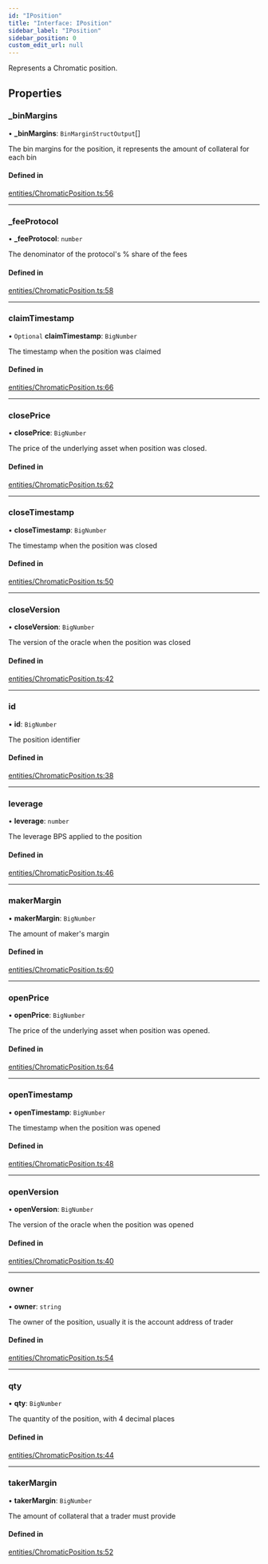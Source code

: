 ```yaml
---
id: "IPosition"
title: "Interface: IPosition"
sidebar_label: "IPosition"
sidebar_position: 0
custom_edit_url: null
---
```


Represents a Chromatic position.

## Properties

### \_binMargins

• **\_binMargins**: `BinMarginStructOutput`[]

The bin margins for the position, it represents the amount of collateral for each bin

#### Defined in

[entities/ChromaticPosition.ts:56](https://github.com/chromatic-protocol/sdk/blob/a7c6459/packages/sdk-ethers-v5/src/entities/ChromaticPosition.ts#L56)

___

### \_feeProtocol

• **\_feeProtocol**: `number`

The denominator of the protocol's % share of the fees

#### Defined in

[entities/ChromaticPosition.ts:58](https://github.com/chromatic-protocol/sdk/blob/a7c6459/packages/sdk-ethers-v5/src/entities/ChromaticPosition.ts#L58)

___

### claimTimestamp

• `Optional` **claimTimestamp**: `BigNumber`

The timestamp when the position was claimed

#### Defined in

[entities/ChromaticPosition.ts:66](https://github.com/chromatic-protocol/sdk/blob/a7c6459/packages/sdk-ethers-v5/src/entities/ChromaticPosition.ts#L66)

___

### closePrice

• **closePrice**: `BigNumber`

The price of the underlying asset when position was closed.

#### Defined in

[entities/ChromaticPosition.ts:62](https://github.com/chromatic-protocol/sdk/blob/a7c6459/packages/sdk-ethers-v5/src/entities/ChromaticPosition.ts#L62)

___

### closeTimestamp

• **closeTimestamp**: `BigNumber`

The timestamp when the position was closed

#### Defined in

[entities/ChromaticPosition.ts:50](https://github.com/chromatic-protocol/sdk/blob/a7c6459/packages/sdk-ethers-v5/src/entities/ChromaticPosition.ts#L50)

___

### closeVersion

• **closeVersion**: `BigNumber`

The version of the oracle when the position was closed

#### Defined in

[entities/ChromaticPosition.ts:42](https://github.com/chromatic-protocol/sdk/blob/a7c6459/packages/sdk-ethers-v5/src/entities/ChromaticPosition.ts#L42)

___

### id

• **id**: `BigNumber`

The position identifier

#### Defined in

[entities/ChromaticPosition.ts:38](https://github.com/chromatic-protocol/sdk/blob/a7c6459/packages/sdk-ethers-v5/src/entities/ChromaticPosition.ts#L38)

___

### leverage

• **leverage**: `number`

The leverage BPS applied to the position

#### Defined in

[entities/ChromaticPosition.ts:46](https://github.com/chromatic-protocol/sdk/blob/a7c6459/packages/sdk-ethers-v5/src/entities/ChromaticPosition.ts#L46)

___

### makerMargin

• **makerMargin**: `BigNumber`

The amount of maker's margin

#### Defined in

[entities/ChromaticPosition.ts:60](https://github.com/chromatic-protocol/sdk/blob/a7c6459/packages/sdk-ethers-v5/src/entities/ChromaticPosition.ts#L60)

___

### openPrice

• **openPrice**: `BigNumber`

The price of the underlying asset when position was opened.

#### Defined in

[entities/ChromaticPosition.ts:64](https://github.com/chromatic-protocol/sdk/blob/a7c6459/packages/sdk-ethers-v5/src/entities/ChromaticPosition.ts#L64)

___

### openTimestamp

• **openTimestamp**: `BigNumber`

The timestamp when the position was opened

#### Defined in

[entities/ChromaticPosition.ts:48](https://github.com/chromatic-protocol/sdk/blob/a7c6459/packages/sdk-ethers-v5/src/entities/ChromaticPosition.ts#L48)

___

### openVersion

• **openVersion**: `BigNumber`

The version of the oracle when the position was opened

#### Defined in

[entities/ChromaticPosition.ts:40](https://github.com/chromatic-protocol/sdk/blob/a7c6459/packages/sdk-ethers-v5/src/entities/ChromaticPosition.ts#L40)

___

### owner

• **owner**: `string`

The owner of the position, usually it is the account address of trader

#### Defined in

[entities/ChromaticPosition.ts:54](https://github.com/chromatic-protocol/sdk/blob/a7c6459/packages/sdk-ethers-v5/src/entities/ChromaticPosition.ts#L54)

___

### qty

• **qty**: `BigNumber`

The quantity of the position, with 4 decimal places

#### Defined in

[entities/ChromaticPosition.ts:44](https://github.com/chromatic-protocol/sdk/blob/a7c6459/packages/sdk-ethers-v5/src/entities/ChromaticPosition.ts#L44)

___

### takerMargin

• **takerMargin**: `BigNumber`

The amount of collateral that a trader must provide

#### Defined in

[entities/ChromaticPosition.ts:52](https://github.com/chromatic-protocol/sdk/blob/a7c6459/packages/sdk-ethers-v5/src/entities/ChromaticPosition.ts#L52)
